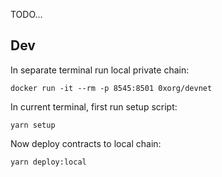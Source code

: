 TODO...

## Dev

In separate terminal run local private chain:

```
docker run -it --rm -p 8545:8501 0xorg/devnet
```

In current terminal, first run setup script:

```
yarn setup
```

Now deploy contracts to local chain:

```
yarn deploy:local
```
